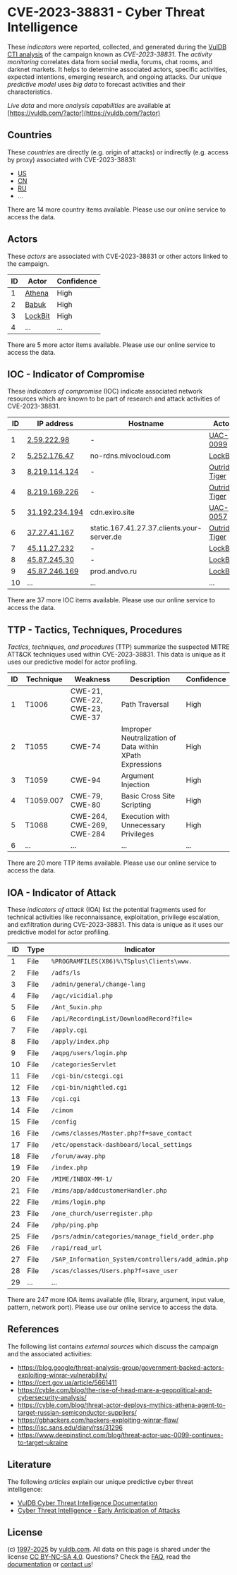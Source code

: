 # CVE-2023-38831 - Cyber Threat Intelligence

These _indicators_ were reported, collected, and generated during the [VulDB CTI analysis](https://vuldb.com/?kb.cti) of the campaign known as _CVE-2023-38831_. The _activity monitoring_ correlates data from social media, forums, chat rooms, and darknet markets. It helps to determine associated actors, specific activities, expected intentions, emerging research, and ongoing attacks. Our unique _predictive model_ uses _big data_ to forecast activities and their characteristics.

_Live data_ and more _analysis capabilities_ are available at [https://vuldb.com/?actor](https://vuldb.com/?actor)

## Countries

These _countries_ are directly (e.g. origin of attacks) or indirectly (e.g. access by proxy) associated with CVE-2023-38831:

* [US](https://vuldb.com/?country.us)
* [CN](https://vuldb.com/?country.cn)
* [RU](https://vuldb.com/?country.ru)
* ...

There are 14 more country items available. Please use our online service to access the data.

## Actors

These _actors_ are associated with CVE-2023-38831 or other actors linked to the campaign.

ID | Actor | Confidence
-- | ----- | ----------
1 | [Athena](https://vuldb.com/?actor.athena) | High
2 | [Babuk](https://vuldb.com/?actor.babuk) | High
3 | [LockBit](https://vuldb.com/?actor.lockbit) | High
4 | ... | ...

There are 5 more actor items available. Please use our online service to access the data.

## IOC - Indicator of Compromise

These _indicators of compromise_ (IOC) indicate associated network resources which are known to be part of research and attack activities of CVE-2023-38831.

ID | IP address | Hostname | Actor | Confidence
-- | ---------- | -------- | ----- | ----------
1 | [2.59.222.98](https://vuldb.com/?ip.2.59.222.98) | - | [UAC-0099](https://vuldb.com/?actor.uac-0099) | High
2 | [5.252.176.47](https://vuldb.com/?ip.5.252.176.47) | no-rdns.mivocloud.com | [LockBit](https://vuldb.com/?actor.lockbit) | High
3 | [8.219.114.124](https://vuldb.com/?ip.8.219.114.124) | - | [Outrider Tiger](https://vuldb.com/?actor.outrider_tiger) | High
4 | [8.219.169.226](https://vuldb.com/?ip.8.219.169.226) | - | [Outrider Tiger](https://vuldb.com/?actor.outrider_tiger) | High
5 | [31.192.234.194](https://vuldb.com/?ip.31.192.234.194) | cdn.exiro.site | [UAC-0057](https://vuldb.com/?actor.uac-0057) | High
6 | [37.27.41.167](https://vuldb.com/?ip.37.27.41.167) | static.167.41.27.37.clients.your-server.de | [Outrider Tiger](https://vuldb.com/?actor.outrider_tiger) | High
7 | [45.11.27.232](https://vuldb.com/?ip.45.11.27.232) | - | [LockBit](https://vuldb.com/?actor.lockbit) | High
8 | [45.87.245.30](https://vuldb.com/?ip.45.87.245.30) | - | [LockBit](https://vuldb.com/?actor.lockbit) | High
9 | [45.87.246.169](https://vuldb.com/?ip.45.87.246.169) | prod.andvo.ru | [LockBit](https://vuldb.com/?actor.lockbit) | High
10 | ... | ... | ... | ...

There are 37 more IOC items available. Please use our online service to access the data.

## TTP - Tactics, Techniques, Procedures

_Tactics, techniques, and procedures_ (TTP) summarize the suspected MITRE ATT&CK techniques used within CVE-2023-38831. This data is unique as it uses our predictive model for actor profiling.

ID | Technique | Weakness | Description | Confidence
-- | --------- | -------- | ----------- | ----------
1 | T1006 | CWE-21, CWE-22, CWE-23, CWE-37 | Path Traversal | High
2 | T1055 | CWE-74 | Improper Neutralization of Data within XPath Expressions | High
3 | T1059 | CWE-94 | Argument Injection | High
4 | T1059.007 | CWE-79, CWE-80 | Basic Cross Site Scripting | High
5 | T1068 | CWE-264, CWE-269, CWE-284 | Execution with Unnecessary Privileges | High
6 | ... | ... | ... | ...

There are 20 more TTP items available. Please use our online service to access the data.

## IOA - Indicator of Attack

These _indicators of attack_ (IOA) list the potential fragments used for technical activities like reconnaissance, exploitation, privilege escalation, and exfiltration during CVE-2023-38831. This data is unique as it uses our predictive model for actor profiling.

ID | Type | Indicator | Confidence
-- | ---- | --------- | ----------
1 | File | `%PROGRAMFILES(X86)%\TSplus\Clients\www.` | High
2 | File | `/adfs/ls` | Medium
3 | File | `/admin/general/change-lang` | High
4 | File | `/agc/vicidial.php` | High
5 | File | `/Ant_Suxin.php` | High
6 | File | `/api/RecordingList/DownloadRecord?file=` | High
7 | File | `/apply.cgi` | Medium
8 | File | `/apply/index.php` | High
9 | File | `/aqpg/users/login.php` | High
10 | File | `/categoriesServlet` | High
11 | File | `/cgi-bin/cstecgi.cgi` | High
12 | File | `/cgi-bin/nightled.cgi` | High
13 | File | `/cgi.cgi` | Medium
14 | File | `/cimom` | Low
15 | File | `/config` | Low
16 | File | `/cwms/classes/Master.php?f=save_contact` | High
17 | File | `/etc/openstack-dashboard/local_settings` | High
18 | File | `/forum/away.php` | High
19 | File | `/index.php` | Medium
20 | File | `/MIME/INBOX-MM-1/` | High
21 | File | `/mims/app/addcustomerHandler.php` | High
22 | File | `/mims/login.php` | High
23 | File | `/one_church/userregister.php` | High
24 | File | `/php/ping.php` | High
25 | File | `/psrs/admin/categories/manage_field_order.php` | High
26 | File | `/rapi/read_url` | High
27 | File | `/SAP_Information_System/controllers/add_admin.php` | High
28 | File | `/scas/classes/Users.php?f=save_user` | High
29 | ... | ... | ...

There are 247 more IOA items available (file, library, argument, input value, pattern, network port). Please use our online service to access the data.

## References

The following list contains _external sources_ which discuss the campaign and the associated activities:

* https://blog.google/threat-analysis-group/government-backed-actors-exploiting-winrar-vulnerability/
* https://cert.gov.ua/article/5661411
* https://cyble.com/blog/the-rise-of-head-mare-a-geopolitical-and-cybersecurity-analysis/
* https://cyble.com/blog/threat-actor-deploys-mythics-athena-agent-to-target-russian-semiconductor-suppliers/
* https://gbhackers.com/hackers-exploiting-winrar-flaw/
* https://isc.sans.edu/diary/rss/31296
* https://www.deepinstinct.com/blog/threat-actor-uac-0099-continues-to-target-ukraine

## Literature

The following _articles_ explain our unique predictive cyber threat intelligence:

* [VulDB Cyber Threat Intelligence Documentation](https://vuldb.com/?kb.cti)
* [Cyber Threat Intelligence - Early Anticipation of Attacks](https://www.scip.ch/en/?labs.20201022)

## License

(c) [1997-2025](https://vuldb.com/?kb.changelog) by [vuldb.com](https://vuldb.com/?kb.about). All data on this page is shared under the license [CC BY-NC-SA 4.0](https://creativecommons.org/licenses/by-nc-sa/4.0/). Questions? Check the [FAQ](https://vuldb.com/?kb.faq), read the [documentation](https://vuldb.com/?kb) or [contact us](https://vuldb.com/?contact)!
